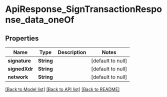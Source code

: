 # ApiResponse_SignTransactionResponse_data_oneOf
## Properties

| Name | Type | Description | Notes |
|------------ | ------------- | ------------- | -------------|
| **signature** | **String** |  | [default to null] |
| **signedXdr** | **String** |  | [default to null] |
| **network** | **String** |  | [default to null] |

[[Back to Model list]](../README.md#documentation-for-models) [[Back to API list]](../README.md#documentation-for-api-endpoints) [[Back to README]](../README.md)

